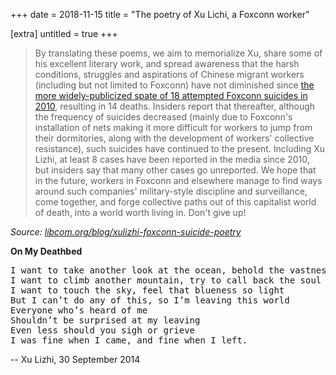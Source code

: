 +++
date = 2018-11-15
title = "The poetry of Xu Lichi, a Foxconn worker"

[extra]
untitled = true
+++

> By translating these poems, we aim to memorialize Xu, share some of his
> excellent literary work, and spread awareness that the harsh conditions,
> struggles and aspirations of Chinese migrant workers (including but not
> limited to Foxconn) have not diminished since [the more widely-publicized
> spate of 18 attempted Foxconn suicides in
> 2010](http://en.wikipedia.org/wiki/Foxconn_suicides), resulting in 14
> deaths. Insiders report that thereafter, although the frequency of suicides
> decreased (mainly due to Foxconn's installation of nets making it more
> difficult for workers to jump from their dormitories, along with the
> development of workers' collective resistance), such suicides have continued
> to the present.  Including Xu Lizhi, at least 8 cases have been reported in
> the media since 2010, but insiders say that many other cases go unreported.
> We hope that in the future, workers in Foxconn and elsewhere manage to find
> ways around such companies' military-style discipline and surveillance, come
> together, and forge collective paths out of this capitalist world of death,
> into a world worth living in. Don't give up!

*Source: [libcom.org/blog/xulizhi-foxconn-suicide-poetry](https://libcom.org/blog/xulizhi-foxconn-suicide-poetry)*

<!-- more -->

**On My Deathbed**

<pre class="poem">
I want to take another look at the ocean, behold the vastness of tears from half a lifetime
I want to climb another mountain, try to call back the soul that I’ve lost
I want to touch the sky, feel that blueness so light
But I can’t do any of this, so I’m leaving this world
Everyone who’s heard of me
Shouldn’t be surprised at my leaving
Even less should you sigh or grieve
I was fine when I came, and fine when I left.
</pre>

-- Xu Lizhi, 30 September 2014
